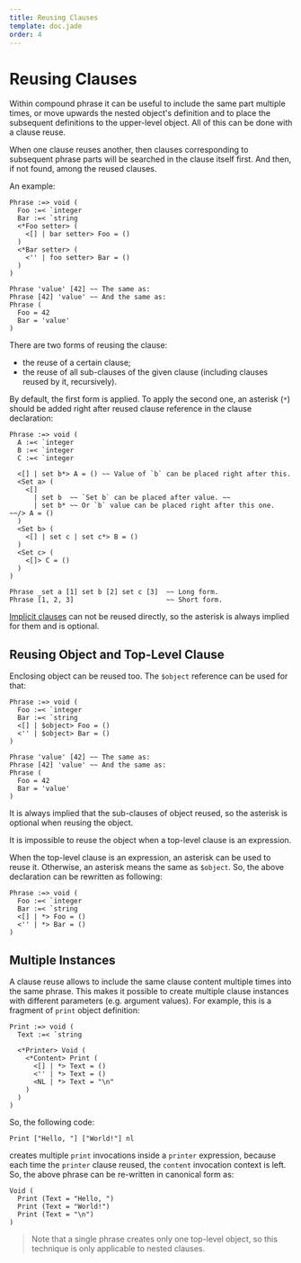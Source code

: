 ```yaml
---
title: Reusing Clauses
template: doc.jade
order: 4
---
```


Reusing Clauses
===============
<!--
Copyright (C) 2010-2013 Ruslan Lopatin.
Permission is granted to copy, distribute and/or modify this document
under the terms of the GNU Free Documentation License, Version 1.3
or any later version published by the Free Software Foundation;
with no Invariant Sections, no Front-Cover Texts, and no Back-Cover Texts.
A copy of the license is included in the section entitled "GNU
Free Documentation License".
-->

Within compound phrase it can be useful to include the same part multiple times,
or move upwards the nested object's definition and to place the subsequent
definitions to the upper-level object. All of this can be done with a clause
reuse.

When one clause reuses another, then clauses corresponding to subsequent phrase
parts will be searched in the clause itself first. And then, if not found, among
the reused clauses.

An example:
```o42a
Phrase :=> void (
  Foo :=< `integer
  Bar :=< `string
  <*Foo setter> (
    <[] | bar setter> Foo = ()
  )
  <*Bar setter> (
    <'' | foo setter> Bar = ()
  )
)

Phrase 'value' [42] ~~ The same as:
Phrase [42] 'value' ~~ And the same as:
Phrase (
  Foo = 42
  Bar = 'value'
)
```

There are two forms of reusing the clause:

- the reuse of a certain clause;
- the reuse of all sub-clauses of the given clause (including clauses reused by
  it, recursively).

By default, the first form is applied. To apply the second one, an asterisk
(`*`) should be added right after reused clause reference in the clause
declaration:
```o42a
Phrase :=> void (
  A :=< `integer
  B :=< `integer
  C :=< `integer

  <[] | set b*> A = () ~~ Value of `b` can be placed right after this.
  <Set a> (
    <[]
      | set b  ~~ `Set b` can be placed after value. ~~
      | set b* ~~ Or `b` value can be placed right after this one. ~~/> A = ()
  )
  <Set b> (
    <[] | set c | set c*> B = ()
  )
  <Set c> (
    <[]> C = ()
  )
)

Phrase _set a [1] set b [2] set c [3]  ~~ Long form.
Phrase [1, 2, 3]                       ~~ Short form.
```

[Implicit clauses](compound.html#implicit_clauses) can not be reused directly,
so the asterisk is always implied for them and is optional. 


Reusing Object and Top-Level Clause
-----------------------------------

Enclosing object can be reused too. The `$object` reference can be used for that:
```o42a
Phrase :=> void (
  Foo :=< `integer
  Bar :=< `string
  <[] | $object> Foo = ()
  <'' | $object> Bar = ()
)

Phrase 'value' [42] ~~ The same as:
Phrase [42] 'value' ~~ And the same as:
Phrase (
  Foo = 42
  Bar = 'value'
)
```

It is always implied that the sub-clauses of object reused, so the asterisk is
optional when reusing the object.

It is impossible to reuse the object when a top-level clause is an expression.

When the top-level clause is an expression, an asterisk can be used to reuse it.
Otherwise, an asterisk means the same as `$object`. So, the above declaration
can be rewritten as following:
```o42a
Phrase :=> void (
  Foo :=< `integer
  Bar :=< `string
  <[] | *> Foo = ()
  <'' | *> Bar = ()
)
```


Multiple Instances
------------------

A clause reuse allows to include the same clause content multiple times into the
same phrase. This makes it possible to create multiple clause instances with
different parameters (e.g. argument values). For example, this is a fragment of
`print` object definition:
```o42a
Print :=> void (
  Text :=< `string

  <*Printer> Void (
    <*Content> Print (
      <[] | *> Text = ()
      <'' | *> Text = ()
      <NL | *> Text = "\n"
    )
  )
)
```

So, the following code:
```o42a
Print ["Hello, "] ["World!"] nl
```

creates multiple `print` invocations inside a `printer` expression, because each
time the `printer` clause reused, the `content` invocation context is left. So,
the above phrase can be re-written in canonical form as:
```o42a
Void (
  Print (Text = "Hello, ")
  Print (Text = "World!")
  Print (Text = "\n")
)
```

> Note that a single phrase creates only one top-level object, so this technique
> is only applicable to nested clauses.

